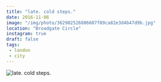 ```yaml
---
title: "late. cold steps."
date: 2016-11-06
image: "/img/photo/362902526806607f89ca82e3d4b47d9b.jpg"
location: "Broadgate Circle"
instagram: true
draft: false
tags:
 - london
 - city
---
```


![late. cold steps.](/img/photo/362902526806607f89ca82e3d4b47d9b.jpg)
